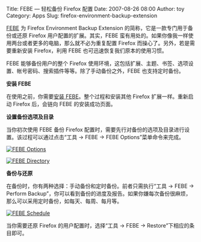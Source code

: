 Title: FEBE — 轻松备份 Firefox 配置
Date: 2007-08-26 08:00
Author: toy
Category: Apps
Slug: firefox-environment-backup-extension

[FEBE](http://www.customsoftwareconsult.com/extensions/febe/febe.html)
为 Firefox Environment Backup Extension
的简称，它是一款专门用于备份或还原 Firefox 用户配置的扩展。其实，FEBE
蛮有用处的。如果你像我一样使用两台或者更多的电脑，那么就不必为重复配置
Firefox 而操心了。另外，若是需要重新安装 Firefox，利用 FEBE
也可迅速恢复我们原本的使用习惯。

FEBE 能够备份用户的整个 Firefox
使用环境，这包括扩展、主题、书签、选项设置、帐号密码、搜索插件等等。除了手动备份之外，FEBE
也支持定时备份。

**安装 FEBE**

在使用之前，你需要[安装
FEBE](https://addons.mozilla.org/en-US/firefox/addon/2109)。整个过程和安装其他
Firefox 扩展一样。重新启动 Firefox 后，会链向 FEBE 的安装成功页面。

**设置备份选项及目录**

当你初次使用 FEBE 备份 Firefox
配置时，需要先行对备份的选项及目录进行设置。该过程可以通过点击“工具 →
FEBE → FEBE Options”菜单命令来完成。

[![FEBE
Options](http://i.linuxtoy.org/i/febe/febe-options_s.png)](http://i.linuxtoy.org/i/febe/febe-options.png)

[![FEBE
Directory](http://i.linuxtoy.org/i/febe/febe-dir_s.png)](http://i.linuxtoy.org/i/febe/febe-dir.png)

**备份与还原**

在备份时，你有两种选择：手动备份和定时备份。前者只需执行“工具 → FEBE →
Perform
Backup”，你可以看到备份的进度及报告。如果你嫌每次备份很麻烦，那么可以采用定时备份，如每天、每周、每月等。

[![FEBE
Schedule](http://i.linuxtoy.org/i/febe/febe-schedule_s.png)](http://i.linuxtoy.org/i/febe/febe-schedule.png)

当你需要还原 Firefox 的用户配置时，选择“工具 → FEBE →
Restore”下相应的条目即可。
